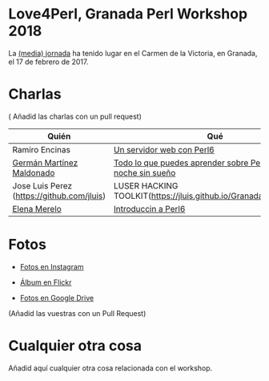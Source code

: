 # Love4Perl, Granada Perl Workshop 2018

La [(media) jornada](http://workshop.granada.pm/granada2018/) ha tenido lugar en el Carmen de la Victoria, en
Granada, el 17 de febrero de 2017.

# Charlas

( Añadid las charlas con un pull request)

| Quién | Qué                                      |
| ----- | ---------------------------------------- |
| Ramiro Encinas | [Un servidor web con Perl6](https://ramiroencinas.com/docs/webserver-perl6-slides) |
| [Germán Martínez Maldonado](https://github.com/germaaan) | [Todo lo que puedes aprender sobre Perl 6 en una noche sin sueño](doc/todo_lo_que_puedes_aprender_sobre_perl_6_en_una_noche_sin_sueño.pdf) |
| Jose Luis Perez (https://github.com/jluis) | LUSER HACKING TOOLKIT(https://jluis.github.io/Granada_love4Perl/#/) |
| [Elena Merelo](https://github.com/elenamerelo) | [Introduccin a Perl6](http://slides.com/elenamerelo/deck) |


# Fotos

*
  [Fotos en Instagram](https://www.instagram.com/explore/tags/love4perl/)

*
  [Álbum en Flickr](https://www.flickr.com/photos/atalaya/albums/72157687915310310)
  
*
  [Fotos en Google Drive](https://drive.google.com/open?id=112qYasIb5oLdf7Z7VwWBg80s62i918CW)
  
  
(Añadid las vuestras con un Pull Request)

# Cualquier otra cosa

Añadid aquí cualquier otra cosa relacionada con el workshop.
